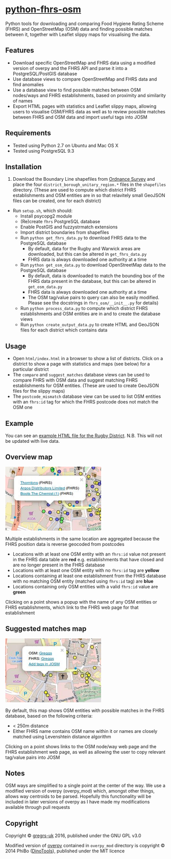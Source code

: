 # [python-fhrs-osm](http://github.com/gregrs-uk/python-fhrs-osm)
Python tools for downloading and comparing Food Hygiene Rating Scheme (FHRS) and OpenStreetMap (OSM) data and finding possible matches between it, together with Leaflet slippy maps for visualising the data.

## Features
* Download specific OpenStreetMap and FHRS data using a modified version of overpy and the FHRS API and parse it into a PostgreSQL/PostGIS database
* Use database views to compare OpenStreetMap and FHRS data and find anomalies
* Use a database view to find possible matches between OSM nodes/ways and FHRS establishments, based on proximity and similarity of names
* Export HTML pages with statistics and Leaflet slippy maps, allowing users to visualise OSM/FHRS data as well as to review possible matches between FHRS and OSM data and import useful tags into JOSM

## Requirements
* Tested using Python 2.7 on Ubuntu and Mac OS X
* Tested using PostgreSQL 9.3

## Installation
1. Download the Boundary Line shapefiles from
[Ordnance Survey](https://www.ordnancesurvey.co.uk/opendatadownload/) and
place the four `district_borough_unitary_region.*` files in the `shapefiles` directory. (These are used to compute which district FHRS establishments and OSM entities are in so that relavitely small GeoJSON files can be created, one for each district)
* Run `setup.sh`, which should:
    * Install psycopg2 module
    * (Re)create `fhrs` PostgreSQL database
    * Enable PostGIS and fuzzystrmatch extensions
    * Import district boundaries from shapefiles
    * Run `python get_fhrs_data.py` to download FHRS data to the PostgreSQL database
        * By default, data for the Rugby and Warwick areas are downloaded, but this can be altered in `get_fhrs_data.py`
        * FHRS data is always downloaded one authority at a time
    * Run `python get_osm_data.py` to download OpenStreetMap data to the PostgreSQL database
        * By default, data is downloaded to match the bounding box of the FHRS data present in the database, but this can be altered in `get_osm_data.py`
        * FHRS data is always downloaded one authority at a time
        * The OSM tag/value pairs to query can also be easily modified. Please see the docstrings in `fhrs_osm/__init__.py` for details)
    * Run `python process_data.py` to compute which district FHRS establishments and OSM entities are in and to create the database views
    * Run `python create_output_data.py` to create HTML and GeoJSON files for each district which contains data

## Usage
* Open `html/index.html` in a browser to show a list of districts. Click on a district to show a page with statistics and maps (see below) for a particular district
* The `compare` and `suggest_matches` database views can be used to compare FHRS with OSM data and suggest matching FHRS establishments for OSM entities. (These are used to create GeoJSON files for the slippy maps)
* The `postcode_mismatch` database view can be used to list OSM entities with an `fhrs:id` tag for which the FHRS postcode does not match the OSM one

## Example

You can see an [example HTML file for the Rugby District](https://dl.dropboxusercontent.com/u/42978572/python-fhrs-osm-example/example.html). N.B. This will not be updated with live data.

## Overview map

![Example overview map](examples/overview.jpg)

Multiple establishments in the same location are aggregated because the FHRS position data is reverse geocoded from postcodes
* Locations with at least one OSM entity with an `fhrs:id` value not present in the FHRS data table are **red** e.g. establishments that have closed and are no longer present in the FHRS database
* Locations with at least one OSM entity with no `fhrs:id` tag are **yellow**
* Locations containing at least one establishment from the FHRS database with no matching OSM entity (matched using `fhrs:id` tag) are **blue**
* Locations containing only OSM entities with a valid `fhrs:id` value are **green**

Clicking on a point shows a popup with the name of any OSM entities or FHRS establishments, which link to the FHRS web page for that establishment

## Suggested matches map

![Example suggested matches map](examples/match.jpg)

By default, this map shows OSM entities with possible matches in the FHRS database, based on the following criteria:
* < 250m distance
* Either FHRS name contains OSM name within it or names are closely matched using Levenshtein distance algorithm

Clicking on a point shows links to the OSM node/way web page and the FHRS establishment web page, as well as allowing the user to copy relevant tag/value pairs into JOSM

## Notes

OSM ways are simplified to a single point at the center of the way. We use a modified version of overpy (overpy_mod) which, amongst other things, allows way centroids to be parsed. Hopefully this functionality will be included in later versions of overpy as I have made my modifications available through pull requests


## Copyright

Copyright &copy; [gregrs-uk](http://github.com/gregrs-uk/) 2016, published under the GNU GPL v3.0

Modified version of [overpy](http://github.com/DinoTools/python-overpy) contained in `overpy_mod` directory is copyright &copy; 2014 PhiBo ([DinoTools](http://github.com/DinoTools/)), published under the MIT licence
